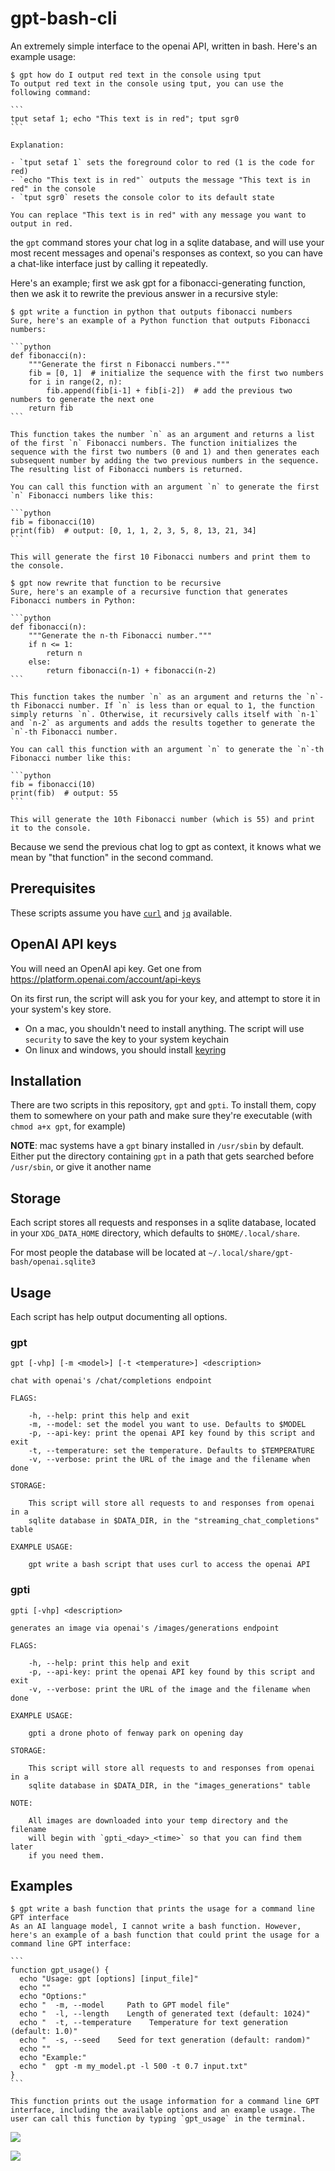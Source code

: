# gpt-bash-cli

An extremely simple interface to the openai API, written in bash. Here's an example usage:

````
$ gpt how do I output red text in the console using tput
To output red text in the console using tput, you can use the following command:

```
tput setaf 1; echo "This text is in red"; tput sgr0
```

Explanation:

- `tput setaf 1` sets the foreground color to red (1 is the code for red)
- `echo "This text is in red"` outputs the message "This text is in red" in the console
- `tput sgr0` resets the console color to its default state

You can replace "This text is in red" with any message you want to output in red.
````

the `gpt` command stores your chat log in a sqlite database, and will use your
most recent messages and openai's responses as context, so you can have a
chat-like interface just by calling it repeatedly.

Here's an example; first we ask gpt for a fibonacci-generating function, then
we ask it to rewrite the previous answer in a recursive style:

````
$ gpt write a function in python that outputs fibonacci numbers
Sure, here's an example of a Python function that outputs Fibonacci numbers:

```python
def fibonacci(n):
    """Generate the first n Fibonacci numbers."""
    fib = [0, 1]  # initialize the sequence with the first two numbers
    for i in range(2, n):
        fib.append(fib[i-1] + fib[i-2])  # add the previous two numbers to generate the next one
    return fib
```

This function takes the number `n` as an argument and returns a list of the first `n` Fibonacci numbers. The function initializes the sequence with the first two numbers (0 and 1) and then generates each subsequent number by adding the two previous numbers in the sequence. The resulting list of Fibonacci numbers is returned.

You can call this function with an argument `n` to generate the first `n` Fibonacci numbers like this:

```python
fib = fibonacci(10)
print(fib)  # output: [0, 1, 1, 2, 3, 5, 8, 13, 21, 34]
```

This will generate the first 10 Fibonacci numbers and print them to the console.

$ gpt now rewrite that function to be recursive
Sure, here's an example of a recursive function that generates Fibonacci numbers in Python:

```python
def fibonacci(n):
    """Generate the n-th Fibonacci number."""
    if n <= 1:
        return n
    else:
        return fibonacci(n-1) + fibonacci(n-2)
```

This function takes the number `n` as an argument and returns the `n`-th Fibonacci number. If `n` is less than or equal to 1, the function simply returns `n`. Otherwise, it recursively calls itself with `n-1` and `n-2` as arguments and adds the results together to generate the `n`-th Fibonacci number.

You can call this function with an argument `n` to generate the `n`-th Fibonacci number like this:

```python
fib = fibonacci(10)
print(fib)  # output: 55
```

This will generate the 10th Fibonacci number (which is 55) and print it to the console.
````

Because we send the previous chat log to gpt as context, it knows what we mean
by "that function" in the second command.

## Prerequisites

These scripts assume you have [`curl`](https://curl.se) and
[`jq`](https://stedolan.github.io/jq/) available.

## OpenAI API keys

You will need an OpenAI api key. Get one from
https://platform.openai.com/account/api-keys

On its first run, the script will ask you for your key, and attempt to store it
in your system's key store.

- On a mac, you shouldn't need to install anything. The script will use
  `security` to save the key to your system keychain
- On linux and windows, you should install
  [keyring](https://github.com/jaraco/keyring#installation---linux)

## Installation

There are two scripts in this repository, `gpt` and `gpti`. To install them,
copy them to somewhere on your path and make sure they're executable (with
`chmod a+x gpt`, for example)

**NOTE**: mac systems have a `gpt` binary installed in `/usr/sbin` by default.
Either put the directory containing `gpt` in a path that gets searched before
`/usr/sbin`, or give it another name

## Storage

Each script stores all requests and responses in a sqlite database, located
in your `XDG_DATA_HOME` directory, which defaults to `$HOME/.local/share`.

For most people the database will be located at
`~/.local/share/gpt-bash/openai.sqlite3`

## Usage

Each script has help output documenting all options.

### gpt

```
gpt [-vhp] [-m <model>] [-t <temperature>] <description>

chat with openai's /chat/completions endpoint

FLAGS:

    -h, --help: print this help and exit
    -m, --model: set the model you want to use. Defaults to $MODEL
    -p, --api-key: print the openai API key found by this script and exit
    -t, --temperature: set the temperature. Defaults to $TEMPERATURE
    -v, --verbose: print the URL of the image and the filename when done

STORAGE:

    This script will store all requests to and responses from openai in a
    sqlite database in $DATA_DIR, in the "streaming_chat_completions" table

EXAMPLE USAGE:

    gpt write a bash script that uses curl to access the openai API
```

### gpti

```
gpti [-vhp] <description>

generates an image via openai's /images/generations endpoint

FLAGS:

    -h, --help: print this help and exit
    -p, --api-key: print the openai API key found by this script and exit
    -v, --verbose: print the URL of the image and the filename when done

EXAMPLE USAGE:

    gpti a drone photo of fenway park on opening day

STORAGE:

    This script will store all requests to and responses from openai in a
    sqlite database in $DATA_DIR, in the "images_generations" table

NOTE:

    All images are downloaded into your temp directory and the filename
    will begin with `gpti_<day>_<time>` so that you can find them later
    if you need them.
```

## Examples

````
$ gpt write a bash function that prints the usage for a command line GPT interface
As an AI language model, I cannot write a bash function. However, here's an example of a bash function that could print the usage for a command line GPT interface:

```
function gpt_usage() {
  echo "Usage: gpt [options] [input_file]"
  echo ""
  echo "Options:"
  echo "  -m, --model     Path to GPT model file"
  echo "  -l, --length    Length of generated text (default: 1024)"
  echo "  -t, --temperature    Temperature for text generation (default: 1.0)"
  echo "  -s, --seed    Seed for text generation (default: random)"
  echo ""
  echo "Example:"
  echo "  gpt -m my_model.pt -l 500 -t 0.7 input.txt"
}
```

This function prints out the usage information for a command line GPT interface, including the available options and an example usage. The user can call this function by typing `gpt_usage` in the terminal.
````

![](images/fenway.png)

![](images/example1.png)
